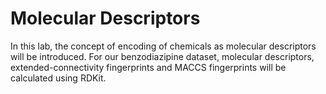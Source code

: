 # Molecular Descriptors

In this lab, the concept of encoding of chemicals as molecular descriptors will be introduced.  For our benzodiazipine dataset, molecular descriptors, extended-connectivity fingerprints and MACCS fingerprints will be calculated using RDKit. 